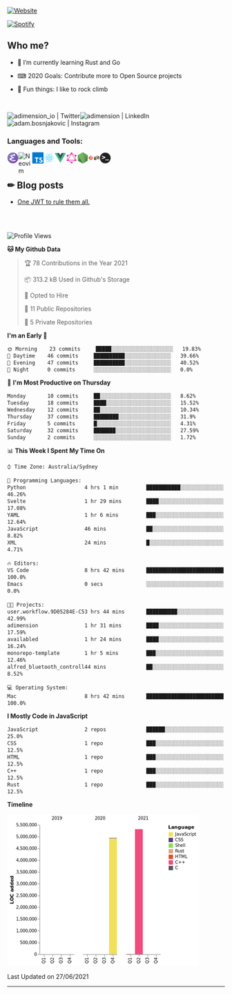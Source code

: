 [![Website](https://img.shields.io/website?label=adimension.io&style=for-the-badge&url=https%3A%2F%2Fadimension.io)](https://adimension.io)

[![Spotify](https://novatorem-mu-nine.vercel.app/api/spotify)](https://open.spotify.com/user/1236398322?si=dEmLKx6LQ-idmdVJGJCHRw)

## Who me?

- 🌱 I’m currently learning Rust and Go
- ⌨ 2020 Goals: Contribute more to Open Source projects
- 🧗 Fun things: I like to rock climb

   <br />

[<img align="left" alt="adimension_io | Twitter" src="https://img.shields.io/badge/twitter-%231DA1F2.svg?&style=for-the-badge&logo=twitter&logoColor=white" />][twitter]
[<img align="left" alt="adimension | LinkedIn" src="https://img.shields.io/badge/linkedin-%230077B5.svg?&style=for-the-badge&logo=linkedin&logoColor=white" />][linkedin]
[<img align="left" alt="adam.bosnjakovic | Instagram" src="https://img.shields.io/badge/instagram-%23E4405F.svg?&style=for-the-badge&logo=instagram&logoColor=white" />][instagram]

<br /><br />

### Languages and Tools:

[<img align="left" alt="Emacs" width="26px" src="https://raw.githubusercontent.com/github/explore/80688e429a7d4ef2fca1e82350fe8e3517d3494d/topics/emacs/emacs.png" />][emacs]
[<img align="left" alt="Neovim" width="32px" src="https://raw.githubusercontent.com/neovim/neovim.github.io/master/logos/neovim-logo-300x87.png" />][nvim]
[<img align="left" alt="Typescript" width="26px" src="https://raw.githubusercontent.com/github/explore/80688e429a7d4ef2fca1e82350fe8e3517d3494d/topics/typescript/typescript.png" />][ts]
[<img align="left" alt="React" width="26px" src="https://raw.githubusercontent.com/github/explore/80688e429a7d4ef2fca1e82350fe8e3517d3494d/topics/react/react.png" />][react]
[<img align="left" alt="Vue" width="26px" src="https://raw.githubusercontent.com/github/explore/80688e429a7d4ef2fca1e82350fe8e3517d3494d/topics/vue/vue.png" />][vue]
[<img align="left" alt="GraphQL" width="26px" src="https://raw.githubusercontent.com/github/explore/80688e429a7d4ef2fca1e82350fe8e3517d3494d/topics/graphql/graphql.png" />][gql]
[<img align="left" alt="Node.js" width="26px" src="https://raw.githubusercontent.com/github/explore/80688e429a7d4ef2fca1e82350fe8e3517d3494d/topics/nodejs/nodejs.png" />][node]
[<img align="left" alt="Git" width="26px" src="https://raw.githubusercontent.com/github/explore/80688e429a7d4ef2fca1e82350fe8e3517d3494d/topics/git/git.png" />][git]
[<img align="left" alt="Terminal" width="26px" src="https://raw.githubusercontent.com/github/explore/80688e429a7d4ef2fca1e82350fe8e3517d3494d/topics/terminal/terminal.png" />][fish]

<br /><br />

## ✏ Blog posts

<!-- BLOG-POST-LIST:START -->
- [One JWT to rule them all.](https://dev.to/adimension_io/one-jwt-to-rule-them-all-55ac)
<!-- BLOG-POST-LIST:END -->

<br /><br />

<!--START_SECTION:waka-->
![Profile Views](http://img.shields.io/badge/Profile%20Views-0-blue)

**🐱 My Github Data** 

> 🏆 78 Contributions in the Year 2021
 > 
> 📦 313.2 kB Used in Github's Storage 
 > 
> 💼 Opted to Hire
 > 
> 📜 11 Public Repositories 
 > 
> 🔑 5 Private Repositories  
 > 
**I'm an Early 🐤** 

```text
🌞 Morning    23 commits     █████░░░░░░░░░░░░░░░░░░░░   19.83% 
🌆 Daytime    46 commits     ██████████░░░░░░░░░░░░░░░   39.66% 
🌃 Evening    47 commits     ██████████░░░░░░░░░░░░░░░   40.52% 
🌙 Night      0 commits      ░░░░░░░░░░░░░░░░░░░░░░░░░   0.0%

```
📅 **I'm Most Productive on Thursday** 

```text
Monday       10 commits     ██░░░░░░░░░░░░░░░░░░░░░░░   8.62% 
Tuesday      18 commits     ████░░░░░░░░░░░░░░░░░░░░░   15.52% 
Wednesday    12 commits     ██░░░░░░░░░░░░░░░░░░░░░░░   10.34% 
Thursday     37 commits     ████████░░░░░░░░░░░░░░░░░   31.9% 
Friday       5 commits      █░░░░░░░░░░░░░░░░░░░░░░░░   4.31% 
Saturday     32 commits     ███████░░░░░░░░░░░░░░░░░░   27.59% 
Sunday       2 commits      ░░░░░░░░░░░░░░░░░░░░░░░░░   1.72%

```


📊 **This Week I Spent My Time On** 

```text
⌚︎ Time Zone: Australia/Sydney

💬 Programming Languages: 
Python                   4 hrs 1 min         ███████████░░░░░░░░░░░░░░   46.26% 
Svelte                   1 hr 29 mins        ████░░░░░░░░░░░░░░░░░░░░░   17.08% 
YAML                     1 hr 6 mins         ███░░░░░░░░░░░░░░░░░░░░░░   12.64% 
JavaScript               46 mins             ██░░░░░░░░░░░░░░░░░░░░░░░   8.82% 
XML                      24 mins             █░░░░░░░░░░░░░░░░░░░░░░░░   4.71%

🔥 Editors: 
VS Code                  8 hrs 42 mins       █████████████████████████   100.0% 
Emacs                    0 secs              ░░░░░░░░░░░░░░░░░░░░░░░░░   0.0%

🐱‍💻 Projects: 
user.workflow.9D05284E-C53 hrs 44 mins       ██████████░░░░░░░░░░░░░░░   42.99% 
adimension               1 hr 31 mins        ████░░░░░░░░░░░░░░░░░░░░░   17.59% 
availabled               1 hr 24 mins        ████░░░░░░░░░░░░░░░░░░░░░   16.24% 
monorepo-template        1 hr 5 mins         ███░░░░░░░░░░░░░░░░░░░░░░   12.46% 
alfred_bluetooth_controll44 mins             ██░░░░░░░░░░░░░░░░░░░░░░░   8.52%

💻 Operating System: 
Mac                      8 hrs 42 mins       █████████████████████████   100.0%

```

**I Mostly Code in JavaScript** 

```text
JavaScript               2 repos             ██████░░░░░░░░░░░░░░░░░░░   25.0% 
CSS                      1 repo              ███░░░░░░░░░░░░░░░░░░░░░░   12.5% 
HTML                     1 repo              ███░░░░░░░░░░░░░░░░░░░░░░   12.5% 
C++                      1 repo              ███░░░░░░░░░░░░░░░░░░░░░░   12.5% 
Rust                     1 repo              ███░░░░░░░░░░░░░░░░░░░░░░   12.5%

```


**Timeline**

![Chart not found](https://raw.githubusercontent.com/abosnjakovic/abosnjakovic/main/charts/bar_graph.png) 


 Last Updated on 27/06/2021
<!--END_SECTION:waka-->

---

[website]: https://adimension.io
[twitter]: https://twitter.com/adimension_io
[instagram]: https://www.instagram.com/adam.bosnjakovic
[linkedin]: https://www.linkedin.com/in/adimension/
[emacs]: https://github.com/topics/emacs
[nvim]: https://github.com/neovim/neovim
[ts]: https://github.com/topics/typescript
[react]: https://github.com/topics/react
[vue]: https://github.com/topics/vue
[gql]: https://github.com/topics/graphql
[node]: https://github.com/topics/nodejs
[git]: https://github.com/topics/git
[fish]: https://github.com/fish-shell/fish-shell
